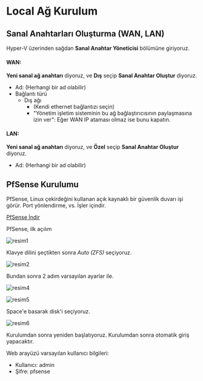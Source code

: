 # Local Ağ Kurulum

## Sanal Anahtarları Oluşturma (WAN, LAN)

Hyper-V üzerinden sağdan **Sanal Anahtar Yöneticisi** bölümüne giriyoruz.

<h4>WAN:</h4>

**Yeni sanal ağ anahtarı** diyoruz, ve **Dış** seçip  **Sanal Anahtar Oluştur** diyoruz.

- Ad: (Herhangi bir ad olabilir)
- Bağlantı türü
  - Dış ağı
    - (Kendi ethernet bağlantızı seçin)
    - "Yönetim işletim sisteminin bu ağ bağlaştırıcısının paylaşmasına izin ver": Eğer WAN IP ataması olmaz ise bunu kapatın.

<h4>LAN:</h4>

**Yeni sanal ağ anahtarı** diyoruz, ve **Özel** seçip  **Sanal Anahtar Oluştur** diyoruz.

- Ad: (Herhangi bir ad olabilir)

## PfSense Kurulumu

PfSense, Linux çekirdeğini kullanan açık kaynaklı bir güvenlik duvarı işi görür. Port yönlendirme, vs. İşler içindir.

<a href="https://www.pfsense.org/">PfSense İndir</a>

PfSense, ilk açılım

![resim1](https://github.com/user-attachments/assets/2192c375-dba0-4e54-8127-50750f48f61b)


Klavye dilini şeçtikten sonra *Auto (ZFS)* seçiyoruz.

![resim2](https://github.com/user-attachments/assets/2e3a2677-a175-4c05-a516-1bb39d195678)



Bundan sonra 2 adım varsayılan ayarlar ile.

![resim4](https://github.com/user-attachments/assets/c6e26b43-ba81-4245-a51b-af38a9d3dc31)

![resim5](https://github.com/user-attachments/assets/3fceff31-d1a4-46a3-8995-2719a7491fe2)


Space'e basarak disk'i seçiyoruz.

![resim6](https://github.com/user-attachments/assets/6cd021cc-ab17-4f04-bc11-22a2f2e76b0d)



Kurulumdan sonra yeniden başlatıyoruz.
Kurulumdan sonra otomatik giriş yapacaktır.

Web arayüzü varsayılan kullanıcı bilgileri:

- Kullanıcı: admin
- Şifre: pfsense
